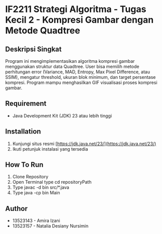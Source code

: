 # IF2211 Strategi Algoritma  - Tugas Kecil 2 - Kompresi Gambar dengan Metode Quadtree

## Deskripsi Singkat
Program ini mengimplementasikan algoritma kompresi gambar menggunakan struktur data Quadtree. User bisa memilih metode perhitungan error (Variance, MAD, Entropy, Max Pixel Difference, atau SSIM), mengatur threshold, ukuran blok minimum, dan target persentase kompresi. Program mampu menghasilkan GIF visualisasi proses kompresi gambar.

## Requirement
- Java Development Kit (JDK) 23 atau lebih tinggi

## Installation
1. Kunjungi situs resmi [https://jdk.java.net/23/](https://jdk.java.net/23/)
2. Ikuti petunjuk instalasi yang tersedia
   
## How To Run
1. Clone Repository
2. Open Terminal type cd repositoryPath
3. Type javac -d bin src/*.java
4. Type java -cp bin Main

## Author
- 13523143 - Amira Izani
- 13523157 - Natalia Desiany Nursimin
